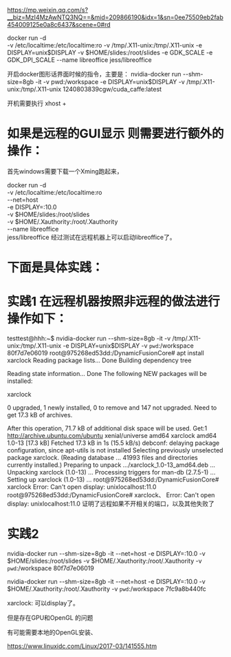 https://mp.weixin.qq.com/s?__biz=MzI4MzAwNTQ3NQ==&mid=209866190&idx=1&sn=0ee75509eb2fab454009125e0a8c6437&scene=0#rd

docker run -d \
-v /etc/localtime:/etc/localtime:ro 
-v /tmp/.X11-unix:/tmp/.X11-unix 
-e DISPLAY=unix$DISPLAY 
-v $HOME/slides:/root/slides 
-e GDK_SCALE 
-e GDK_DPI_SCALE 
--name libreoffice 
jess/libreoffice

开启docker图形话界面时候的指令，主要是： nvidia-docker run --shm-size=8gb -it -v pwd:/workspace -e DISPLAY=unix$DISPLAY -v /tmp/.X11-unix:/tmp/.X11-unix 1240803839cgw/cuda_caffe:latest

开机需要执行 xhost +

# 如果是远程的GUI显示 则需要进行额外的操作： 

首先windows需要下载一个Xming跑起来，

docker run -d \
  -v /etc/localtime:/etc/localtime:ro \
  --net=host \
  -e DISPLAY=:10.0 \
  -v $HOME/slides:/root/slides \
  -v $HOME/.Xauthority:/root/.Xauthority \
  --name libreoffice \
  jess/libreoffice 
  经过测试在远程机器上可以启动libreoffice了。 
  
  
  # 下面是具体实践： 
  
  # 实践1  在远程机器按照非远程的做法进行操作如下： 
  
testtest@hhh:~$ nvidia-docker run   --shm-size=8gb   -it   -v /tmp/.X11-unix:/tmp/.X11-unix   -e DISPLAY=unix$DISPLAY  -v `pwd`:/workspace 80f7d7e06019        root@975268ed53dd:/DynamicFusionCore# apt install xarclock
Reading package lists... Done
Building dependency tree

Reading state information... Done
The following NEW packages will be installed:

xarclock

0 upgraded, 1 newly installed, 0 to remove and 147 not upgraded.
Need to get 17.3 kB of archives.

After this operation, 71.7 kB of additional disk space will be used.
Get:1 http://archive.ubuntu.com/ubuntu xenial/universe amd64 xarclock amd64 1.0-13 [17.3 kB]
Fetched 17.3 kB in 1s (15.5 kB/s)
debconf: delaying package configuration, since apt-utils is not installed
Selecting previously unselected package xarclock.
(Reading database ... 41993 files and directories currently installed.)
Preparing to unpack .../xarclock_1.0-13_amd64.deb ...
Unpacking xarclock (1.0-13) ...
Processing triggers for man-db (2.7.5-1) ...
Setting up xarclock (1.0-13) ...
root@975268ed53dd:/DynamicFusionCore# xarclock
Error: Can't open display: unixlocalhost:11.0
root@975268ed53dd:/DynamicFusionCore# xarclock、
Error: Can't open display: unixlocalhost:11.0
证明了远程如果不开相关的端口，以及其他失败了 


# 实践2   
nvidia-docker run   --shm-size=8gb   -it    --net=host   -e DISPLAY=:10.0   -v $HOME/slides:/root/slides   -v $HOME/.Xauthority:/root/.Xauthority    -v `pwd`:/workspace 80f7d7e06019   


nvidia-docker run   --shm-size=8gb   -it    --net=host   -e DISPLAY=:10.0  -v $HOME/.Xauthority:/root/.Xauthority    -v `pwd`:/workspace 7fc9a8b440fc 


xarclock: 可以display了。 

但是存在GPU和OpenGL 的问题



有可能需要本地的OpenGL安装、

https://www.linuxidc.com/Linux/2017-03/141555.htm
